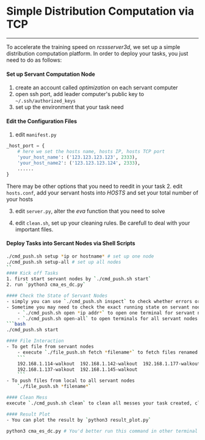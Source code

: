 # Simple Distribution Computation via TCP
---

To accelerate the training speed on *rcssserver3d*, we set up a simple distribution computation platform. 
In order to deploy your tasks, you just need to do as follows:

#### Set up Servant Computation Node
1. create an account called *optimization* on each servant computer
2. open ssh port, add leader computer's public key to `~/.ssh/authorized_keys`
3. set up the environment that your task need

#### Edit the Configuration Files
1. edit `manifest.py`
```python
_host_port = {
    # here we set the hosts name, hosts IP, hosts TCP port
    'your_host_name': ('123.123.123.123', 2333),
    'your_host_name2': ('123.123.123.124', 2333),
    ......
}
```
There may be other options that you need to reedit in your task
2. edit `hosts.conf`, add your servant hosts into *HOSTS* and set your total number of your hosts

3. edit `server.py`, alter the *eva* function that you need to solve

4. edit `clean.sh`, set up your cleaning rules. Be carefull to deal with your important files.


#### Deploy Tasks into Sercant Nodes via Shell Scripts
```sh
./cmd_push.sh setup *ip or hostname* # set up one node
./cmd_push.sh setup-all # set up all nodes
``
#### Kick off Tasks
1. first start servant nodes by `./cmd_push.sh start`
2. run `python3 cma_es_dc.py`

#### Check the State of Servant Nodes
- simply you can use `./cmd_push.sh inspect` to check whether errors or exceptions occurred during server running. Also you can change the error catching key word in `cmd_push.sh`
- Sometime you may need to check the exact running state on servant node, you can just use
    - `./cmd_push.sh open *ip addr*` to open one terminal for servant node
    - `./cmd_push.sh open-all` to open terminals for all servant nodes
```bash
./cmd_push.sh start

#### File Interaction
- To get file from servant nodes
    - execute `./file_push.sh fetch *filename*` to fetch files renamed with prefix of their IP, an example may be as follows
    ```
    192.168.1.114-walkout  192.168.1.142-walkout  192.168.1.177-walkout
    192.168.1.137-walkout  192.168.1.145-walkout
    ```
- To push files from local to all servant nodes
    `./file_push.sh *filename*`

#### Clean Mess
execute `./cmd_push.sh clean` to clean all messes your task created, clean rules can be altered by editing the `clean.sh` file

#### Result Plot
- You can plot the result by `python3 result_plot.py`

python3 cma_es_dc.py # You'd better run this command in other terminal
```
